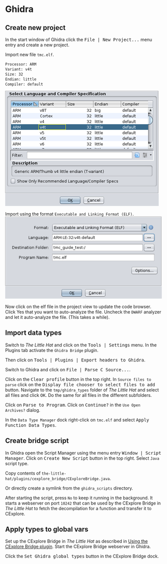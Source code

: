 # Ghidra

## Create new project
In the start window of Ghidra click the <kbd>File | New Project...</kbd> menu entry and create a new project.

Import new file `tmc.elf`.

```
Processor: ARM
Variant: v4t
Size: 32
Endian: little
Compiler: default
```
![Select Language and Compiler Specification dialog](img/language.png)

Import using the format `Executable and Linking Format (ELF)`.  
![Import dialog](img/import.png)

Now click on the elf file in the project view to update the code browser. Click Yes that you want to auto-analyze the file. Uncheck the `DWARF` analyzer and let it auto-analyze the file. (This takes a while).

## Import data types
Switch to *The Little Hat* and click on the <kbd>Tools | Settings</kbd> menu. In the Plugins tab activate the `Ghidra Bridge` plugin.

Then click on <kbd>Tools | Plugins | Export headers to Ghidra</kbd>.

Switch to Ghidra and click on
<kbd>File | Parse C Source...</kbd>.

Click on the <kbd>Clear profile</kbd> button in the top right.
In `Source files to parse` click on the <kbd>Display file chooser to select files to add</kbd> button. Navigate to the `tmp/ghidra_types` folder of *The Little Hat* and select all files and click <kbd>OK</kbd>. Do the same for all files in the different subfolders.

Click on <kbd>Parse to Program</kbd>.
Click on <kbd>Continue?</kbd> in the `Use Open Archives?` dialog.

In the `Data Type Manager` dock right-click on `tmc.elf` and select <kbd>Apply Function Data Types</kbd>.

## Create bridge script
In Ghidra open the Script Manager using the menu entry <kbd>Window | Script Manager</kbd>.
Click on <kbd>Create New Script</kbd> button in the top right.
Select `Java` script type.

Copy contents of `the-little-hat/plugins/cexplore_bridge/CExploreBridge.java`.

Or directly create a symlink from the `ghidra_scripts` directory.

After starting the script, press `No` to keep it running in the background. It starts a webserver on port `10242` that can be used by the CExplore Bridge in *The Little Hat* to fetch the decompilation for a function and transfer it to CExplore.

## Apply types to global vars
Set up the CExplore Bridge in *The Little Hat* as described in [Using the CExplore Bridge plugin](cexplore_bridge.md). Start the CExplore Bridge webserver in Ghidra.

Click the <kbd>Set Ghidra global types</kbd> button in the CExplore Bridge dock.